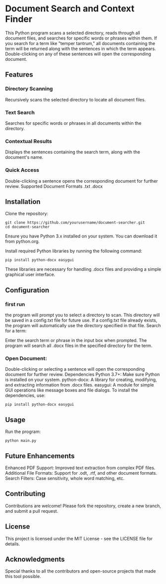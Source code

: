 # Document Search and Context Finder
This Python program scans a selected directory, reads through all document files, and searches for specific words or phrases within them. If you search for a term like "temper tantrum," all documents containing the term will be returned along with the sentences in which the term appears. Double-clicking on any of these sentences will open the corresponding document.

## Features

### Directory Scanning
Recursively scans the selected directory to locate all document files.

### Text Search
Searches for specific words or phrases in all documents within the directory.

### Contextual Results
Displays the sentences containing the search term, along with the document's name.

### Quick Access
Double-clicking a sentence opens the corresponding document for further review.
Supported Document Formats
.txt
.docx

## Installation
Clone the repository:
```
git clone https://github.com/yourusername/document-searcher.git
cd document-searcher
```
Ensure you have Python 3.x installed on your system. You can download it from python.org.

Install required Python libraries by running the following command:

```
pip install python-docx easygui
```
These libraries are necessary for handling .docx files and providing a simple graphical user interface.

## Configuration

### first run
the program will prompt you to select a directory to scan. This directory will be saved in a config.txt file for future use.
If a config.txt file already exists, the program will automatically use the directory specified in that file.
Search for a term:

Enter the search term or phrase in the input box when prompted.
The program will search all .docx files in the specified directory for the term.

### Open Document:

Double-clicking or selecting a sentence will open the corresponding document for further review.
Dependencies
Python 3.7+: Make sure Python is installed on your system.
python-docx: A library for creating, modifying, and extracting information from .docx files.
easygui: A module for simple GUI operations like message boxes and file dialogs.
To install the dependencies, use:

```
pip install python-docx easygui
```

## Usage
Run the program:
```
python main.py
```

## Future Enhancements
Enhanced PDF Support: Improved text extraction from complex PDF files.
Additional File Formats: Support for .odt, .rtf, and other document formats.
Search Filters: Case sensitivity, whole word matching, etc.
## Contributing
Contributions are welcome! Please fork the repository, create a new branch, and submit a pull request.

## License
This project is licensed under the MIT License - see the LICENSE file for details.

## Acknowledgments
Special thanks to all the contributors and open-source projects that made this tool possible.

